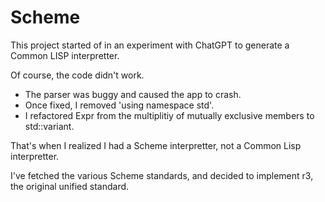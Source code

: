 # Scheme
This project started of in an experiment with ChatGPT to generate a Common LISP interpretter.

Of course, the code didn't work.
  * The parser was buggy and caused the app to crash.
  * Once fixed, I removed 'using namespace std'.
  * I refactored Expr from the multiplitiy of mutually exclusive members to std::variant.

That's when I realized I had a Scheme interpretter, not a Common Lisp interpretter.

I've fetched the various Scheme standards, and decided to implement r3, the original unified standard.
